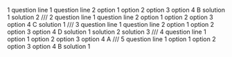 1 
question line 1
question line 2
option 1
option 2
option 3
option 4
B
solution 1 
solution 2
///
2 
question line 1
question line 2
option 1
option 2
option 3
option 4
C
solution 1 
///
3
question line 1
question line 2
option 1
option 2
option 3
option 4
D
solution 1 
solution 2
solution  3
///
4 
question line 1
option 1
option 2
option 3
option 4
A
///
5
question line 1
option 1
option 2
option 3
option 4
B
solution 1 